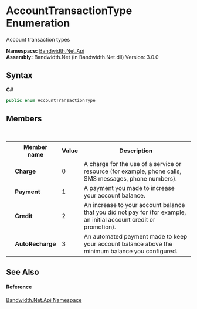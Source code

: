 ﻿# AccountTransactionType Enumeration
 

Account transaction types

**Namespace:**&nbsp;<a href ="N_Bandwidth_Net_Api.md">Bandwidth.Net.Api</a><br />**Assembly:**&nbsp;Bandwidth.Net (in Bandwidth.Net.dll) Version: 3.0.0

## Syntax

**C#**<br />
``` C#
public enum AccountTransactionType
```


## Members
&nbsp;<table><tr><th></th><th>Member name</th><th>Value</th><th>Description</th></tr><tr><td /><td target="F:Bandwidth.Net.Api.AccountTransactionType.Charge">**Charge**</td><td>0</td><td>A charge for the use of a service or resource (for example, phone calls, SMS messages, phone numbers).</td></tr><tr><td /><td target="F:Bandwidth.Net.Api.AccountTransactionType.Payment">**Payment**</td><td>1</td><td>A payment you made to increase your account balance.</td></tr><tr><td /><td target="F:Bandwidth.Net.Api.AccountTransactionType.Credit">**Credit**</td><td>2</td><td>An increase to your account balance that you did not pay for (for example, an initial account credit or promotion).</td></tr><tr><td /><td target="F:Bandwidth.Net.Api.AccountTransactionType.AutoRecharge">**AutoRecharge**</td><td>3</td><td>An automated payment made to keep your account balance above the minimum balance you configured.</td></tr></table>

## See Also


#### Reference
<a href ="N_Bandwidth_Net_Api.md">Bandwidth.Net.Api Namespace</a><br />